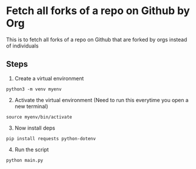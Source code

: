 # Fetch all forks of a repo on Github by Org
This is to fetch all forks of a repo on Github that are forked by orgs instead of individuals

## Steps
1. Create a virtual environment
```
python3 -m venv myenv
```

2. Activate the virtual environment (Need to run this everytime you open a new terminal)
```
source myenv/bin/activate
```

3. Now install deps
```
pip install requests python-dotenv
```

4. Run the script
```
python main.py
```